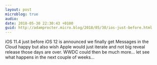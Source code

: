 ```yaml
---
layout: post
microblog: true
audio: 
date: 2018-05-30 22:30:43 +0100
guid: http://adamprocter.micro.blog/2018/05/30/ios-just-before.html
---
```

iOS 11.4 just before iOS 12 is announced we finally get Messages in the Cloud happy but also wish Apple would just iterate and not big reveal release those days are over. WWDC could then be much more... let see what happens in the next couple of weeks... 

